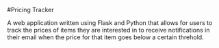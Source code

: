 #Pricing Tracker


A web application written using Flask and Python that allows for users to track the prices of items
they are interested in to receive notifications in their email when the price for that item goes below a certain threhold.
